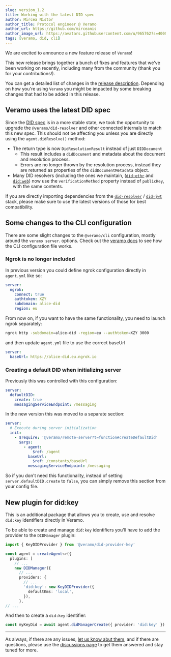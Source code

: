 ```yaml
---
slug: version_1.2
title: Working with the latest DID spec
author: Mircea Nistor
author_title: Protocol engineer @ Veramo
author_url: https://github.com/mirceanis
author_image_url: https://avatars.githubusercontent.com/u/965762?s=400&v=4
tags: [veramo, did, cli]
---
```


We are excited to announce a new feature release of `Veramo`!

This new release brings together a bunch of fixes and features that we've been working on recently, including many from
the community (thank you for your contributions!).

You can get a detailed list of changes in
the [release description](https://github.com/uport-project/veramo/releases/tag/v1.2.0). Depending on how you're
using `Veramo` you might be impacted by some breaking changes that had to be added in this release.

## Veramo uses the latest DID spec

Since the [DID spec](https://www.w3.org/TR/did-core/) is in a more stable state, we took the opportunity to upgrade
the `@veramo/did-resolver` and other connected internals to match this new spec. This should not be affecting you unless
you are directly using the `agent.didResolve()` method:

- The return type is now `DidResolutionResult` instead of just `DIDDocument`
  - This result includes a `didDocument` and metadata about the document and resolution process.
  - Errors are no longer thrown by the resolution process, instead they are returned as properties of
    the `didDocumentMetadata` object.
- Many DID resolvers (including the ones we maintain,
  ([`did:ethr`](https://github.com/decentralized-identity/ethr-did-resolver)
  and [`did:web`](https://github.com/decentralized-identity/web-did-resolver)) now use the `verificationMethod` property
  instead of `publicKey`, with the same contents.

If you are directly importing dependencies from
the [`did-resolver`](https://github.com/decentralized-identity/did-resolver)
/ [`did-jwt`](https://github.com/decentralized-identity/did-jwt) stack, please make sure to use the latest versions of
those for best compatibility.

## Some changes to the CLI configuration

There are some slight changes to the `@veramo/cli` configuration, mostly around the `veramo server`. options. Check out
the [veramo docs](https://veramo.io/docs/veramo_agent/configuration_internals) to see how the CLI configuration file
works.

### Ngrok is no longer included

In previous version you could define ngrok configuration directly in `agent.yml` like so:

```yaml
server:
  ngrok:
    connect: true
    authtoken: XZY
    subdomain: alice-did
    region: eu
```

From now on, if you want to have the same functionality, you need to launch ngrok separately:

```bash
ngrok http -subdomain=alice-did -region=eu --authtoken=XZY 3000
```

and then update `agent.yml` file to use the correct baseUrl

```yaml
server:
  baseUrl: https://alice-did.eu.ngrok.io
```

### Creating a default DID when initializing server

Previously this was controlled with this configuration:

```yaml
server:
  defaultDID:
    create: true
    messagingServiceEndpoint: /messaging
```

In the new version this was moved to a separate section:

```yaml
server:
  # Execute during server initialization
  init:
    - $require: '@veramo/remote-server?t=function#createDefaultDid'
      $args:
        - agent:
            $ref: /agent
          baseUrl:
            $ref: /constants/baseUrl
          messagingServiceEndpoint: /messaging
```

So if you don't need this functionality, instead of setting `server.defaultDID.create` to `false`, you can simply remove this section from your config file.

## New plugin for did:key

This is an additional package that allows you to create, use and resolve `did:key` identifiers directly in Veramo.

To be able to create and manage `did:key` identifiers you'll have to add the provider to the `DIDManager` plugin:

```typescript
import { KeyDIDProvider } from '@veramo/did-provider-key'

const agent = createAgent<>({
  plugins: [
    // ...
    new DIDManager({
      // ...
      providers: {
        // ...
        'did:key': new KeyDIDProvider({
          defaultKms: 'local',
        }),
      },
// ...
```

And then to create a `did:key` identifier:

```typescript
const myKeyDid = await agent.didManagerCreate({ provider: 'did:key' })
```

---

As always, if there are any issues, [let us know abut them](https://github.com/uport-project/veramo/issues), and if
there are questions, please use the [discussions page](https://github.com/uport-project/veramo/discussions) to get them
answered and stay tuned for more.
